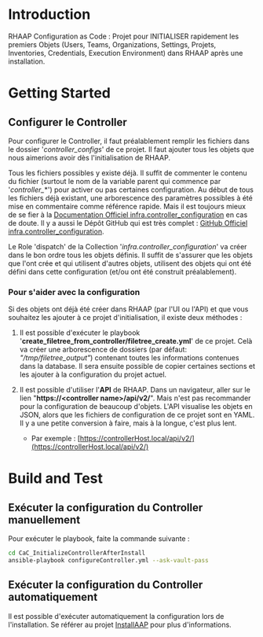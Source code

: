 # Introduction

RHAAP Configuration as Code : Projet pour INITIALISER rapidement les premiers Objets (Users, Teams, Organizations, Settings, Projets, Inventories, Credentials, Execution Environment) dans RHAAP après une installation.

# Getting Started

## Configurer le Controller

Pour configurer le Controller, il faut préalablement remplir les fichiers dans le dossier '*controller_configs*' de ce projet. Il faut ajouter tous les objets que nous aimerions avoir dès l'initialisation de RHAAP.

Tous les fichiers possibles y existe déjà. Il suffit de commenter le contenu du fichier (surtout le nom de la variable parent qui commence par '*controller_*\*') pour activer ou pas certaines configuration. Au début de tous les fichiers déjà existant, une arborescence des paramètres possibles à été mise en commentaire comme référence rapide. Mais il est toujours mieux de se fier à la [Documentation Officiel infra.controller_configuration](https://galaxy.ansible.com/ui/repo/published/infra/controller_configuration/docs/) en cas de doute. Il y a aussi le Dépôt GitHub qui est très complet : [GitHub Officiel infra.controller_configuration](https://github.com/redhat-cop/controller_configuration).

Le Role 'dispatch' de la Collection '*infra.controller_configuration*' va créer dans le bon ordre tous les objets définis. Il suffit de s'assurer que les objets que l'ont crée et qui utilisent d'autres objets, utilisent des objets qui ont été défini dans cette configuration (et/ou ont été construit préalablement).

### Pour s'aider avec la configuration

Si des objets ont déjà été créer dans RHAAP (par l'UI ou l'API) et que vous souhaitez les ajouter à ce projet d'initialisation, il existe deux méthodes :

1. Il est possible d'exécuter le playbook '**create_filetree_from_controller/filetree_create.yml**' de ce projet. Celà va créer une arborescence de dossiers (par défaut: *"/tmp/filetree_output"*) contenant toutes les informations contenues dans la database. Il sera ensuite possible de copier certaines sections et les ajouter à la configuration du projet actuel.

2. Il est possible d'utiliser l'**API** de RHAAP. Dans un navigateur, aller sur le lien "**https://\<controller name\>/api/v2/**". Mais n'est pas recommander pour la configuration de beaucoup d'objets. L'API visualise les objets en JSON, alors que les fichiers de configuration de ce projet sont en YAML. Il y a une petite conversion à faire, mais à la longue, c'est plus lent.
    - Par exemple : [https://controllerHost.local/api/v2/](https://controllerHost.local/api/v2/)

# Build and Test

## Exécuter la configuration du Controller manuellement

Pour exécuter le playbook, faite la commande suivante :

```bash
cd CaC_InitializeControllerAfterInstall
ansible-playbook configureController.yml --ask-vault-pass
```

## Exécuter la configuration du Controller automatiquement

Il est possible d'exécuter automatiquement la configuration lors de l'installation. Se référer au projet [InstallAAP](https://dev.azure.com/vdq/RHAAP/_git/InstallAAP) pour plus d'informations.
